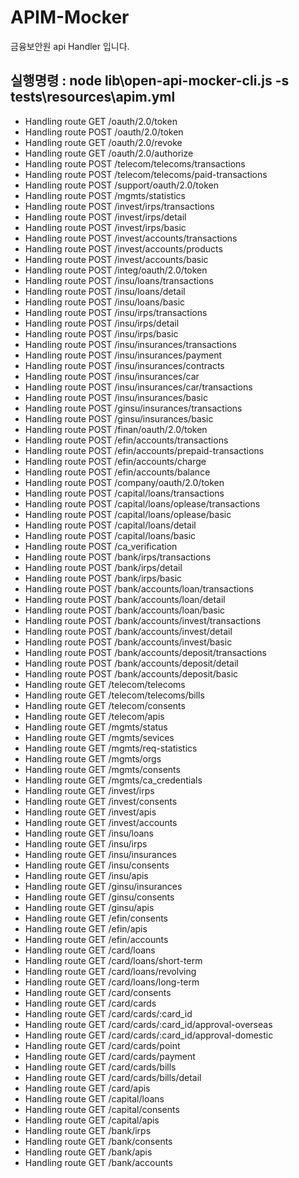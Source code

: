 # APIM-Mocker
금융보안원 api Handler 입니다.

## 실행명령 : node lib\open-api-mocker-cli.js -s tests\resources\apim.yml

- Handling route GET /oauth/2.0/token
- Handling route POST /oauth/2.0/token
- Handling route GET /oauth/2.0/revoke
- Handling route GET /oauth/2.0/authorize
- Handling route POST /telecom/telecoms/transactions
- Handling route POST /telecom/telecoms/paid-transactions
- Handling route POST /support/oauth/2.0/token
- Handling route POST /mgmts/statistics
- Handling route POST /invest/irps/transactions
- Handling route POST /invest/irps/detail
- Handling route POST /invest/irps/basic
- Handling route POST /invest/accounts/transactions
- Handling route POST /invest/accounts/products
- Handling route POST /invest/accounts/basic
- Handling route POST /integ/oauth/2.0/token
- Handling route POST /insu/loans/transactions
- Handling route POST /insu/loans/detail
- Handling route POST /insu/loans/basic
- Handling route POST /insu/irps/transactions
- Handling route POST /insu/irps/detail
- Handling route POST /insu/irps/basic
- Handling route POST /insu/insurances/transactions
- Handling route POST /insu/insurances/payment
- Handling route POST /insu/insurances/contracts
- Handling route POST /insu/insurances/car
- Handling route POST /insu/insurances/car/transactions
- Handling route POST /insu/insurances/basic
- Handling route POST /ginsu/insurances/transactions
- Handling route POST /ginsu/insurances/basic
- Handling route POST /finan/oauth/2.0/token
- Handling route POST /efin/accounts/transactions
- Handling route POST /efin/accounts/prepaid-transactions
- Handling route POST /efin/accounts/charge
- Handling route POST /efin/accounts/balance
- Handling route POST /company/oauth/2.0/token
- Handling route POST /capital/loans/transactions
- Handling route POST /capital/loans/oplease/transactions
- Handling route POST /capital/loans/oplease/basic
- Handling route POST /capital/loans/detail
- Handling route POST /capital/loans/basic
- Handling route POST /ca_verification
- Handling route POST /bank/irps/transactions
- Handling route POST /bank/irps/detail
- Handling route POST /bank/irps/basic
- Handling route POST /bank/accounts/loan/transactions
- Handling route POST /bank/accounts/loan/detail
- Handling route POST /bank/accounts/loan/basic
- Handling route POST /bank/accounts/invest/transactions
- Handling route POST /bank/accounts/invest/detail
- Handling route POST /bank/accounts/invest/basic
- Handling route POST /bank/accounts/deposit/transactions
- Handling route POST /bank/accounts/deposit/detail
- Handling route POST /bank/accounts/deposit/basic
- Handling route GET /telecom/telecoms
- Handling route GET /telecom/telecoms/bills
- Handling route GET /telecom/consents
- Handling route GET /telecom/apis
- Handling route GET /mgmts/status
- Handling route GET /mgmts/sevices
- Handling route GET /mgmts/req-statistics
- Handling route GET /mgmts/orgs
- Handling route GET /mgmts/consents
- Handling route GET /mgmts/ca_credentials
- Handling route GET /invest/irps
- Handling route GET /invest/consents
- Handling route GET /invest/apis
- Handling route GET /invest/accounts
- Handling route GET /insu/loans
- Handling route GET /insu/irps
- Handling route GET /insu/insurances
- Handling route GET /insu/consents
- Handling route GET /insu/apis
- Handling route GET /ginsu/insurances
- Handling route GET /ginsu/consents
- Handling route GET /ginsu/apis
- Handling route GET /efin/consents
- Handling route GET /efin/apis
- Handling route GET /efin/accounts
- Handling route GET /card/loans
- Handling route GET /card/loans/short-term
- Handling route GET /card/loans/revolving
- Handling route GET /card/loans/long-term
- Handling route GET /card/consents
- Handling route GET /card/cards
- Handling route GET /card/cards/:card_id
- Handling route GET /card/cards/:card_id/approval-overseas
- Handling route GET /card/cards/:card_id/approval-domestic
- Handling route GET /card/cards/point
- Handling route GET /card/cards/payment
- Handling route GET /card/cards/bills
- Handling route GET /card/cards/bills/detail
- Handling route GET /card/apis
- Handling route GET /capital/loans
- Handling route GET /capital/consents
- Handling route GET /capital/apis
- Handling route GET /bank/irps
- Handling route GET /bank/consents
- Handling route GET /bank/apis
- Handling route GET /bank/accounts

